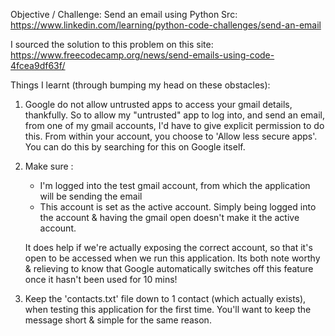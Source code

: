 Objective / Challenge:
    Send an email using Python
    Src: https://www.linkedin.com/learning/python-code-challenges/send-an-email

I sourced the solution to this problem on this site:
    https://www.freecodecamp.org/news/send-emails-using-code-4fcea9df63f/

Things I learnt (through bumping my head on these obstacles):
1)  Google do not allow untrusted apps to access your gmail details, thankfully. So to allow my "untrusted" app to log into, and send an email, from one of my gmail accounts, I'd have to give explicit permission to do this. 
    From within your account, you choose to 'Allow less secure apps'. You can do this by searching for this on Google itself. 

2) Make sure :
    -   I'm logged into the test gmail account, from which the application will be sending the email
    -   This account is set as the active account. Simply being logged into the account & having the gmail open doesn't make it the active account. 

    It does help if we're actually exposing the correct account, so that it's open to be accessed when we run this application. Its both note worthy & relieving to know that Google automatically switches off this feature once it hasn't been used for 10 mins!

3)  Keep the 'contacts.txt' file down to 1 contact (which actually exists), when testing this application for the first time. You'll want to keep the message short & simple for the same reason. 